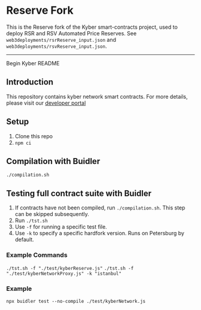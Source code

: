 # Reserve Fork

This is the Reserve fork of the Kyber smart-contracts project, used to deploy RSR and RSV Automated Price Reserves. See `web3deployments/rsrReserve_input.json` and `web3deployments/rsvReserve_input.json`. 

--------------------------------------------------------------------------------
Begin Kyber README

## Introduction
This repository contains kyber network smart contracts.
For more details, please visit our [developer portal](https://developer.kyber.network/)

## Setup
1. Clone this repo
2. `npm ci`

## Compilation with Buidler
`./compilation.sh`

## Testing full contract suite with Buidler
1. If contracts have not been compiled, run `./compilation.sh`. This step can be skipped subsequently.
2. Run `./tst.sh`
3. Use `-f` for running a specific test file.
4. Use `-k` to specify a specific hardfork version. Runs on Petersburg by default.

### Example Commands
`./tst.sh -f "./test/kyberReserve.js"`
`./tst.sh -f "./test/kyberNetworkProxy.js" -k "istanbul"`

### Example
`npx buidler test --no-compile ./test/kyberNetwork.js`
